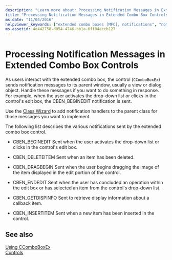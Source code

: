```yaml
---
description: "Learn more about: Processing Notification Messages in Extended Combo Box Controls"
title: "Processing Notification Messages in Extended Combo Box Controls"
ms.date: "11/04/2016"
helpviewer_keywords: ["extended combo boxes [MFC], notifications", "notifications [MFC], extended combo box controls"]
ms.assetid: 4e442758-d054-4746-bb1a-6ff84accb127
---
```

# Processing Notification Messages in Extended Combo Box Controls

As users interact with the extended combo box, the control (`CComboBoxEx`) sends notification messages to its parent window, usually a view or dialog object. Handle these messages if you want to do something in response. For example, when the user activates the drop-down list or clicks in the control's edit box, the CBEN_BEGINEDIT notification is sent.

Use the [Class Wizard](reference/mfc-class-wizard.md) to add notification handlers to the parent class for those messages you want to implement.

The following list describes the various notifications sent by the extended combo box control.

- CBEN_BEGINEDIT Sent when the user activates the drop-down list or clicks in the control's edit box.

- CBEN_DELETEITEM Sent when an item has been deleted.

- CBEN_DRAGBEGIN Sent when the user begins dragging the image of the item displayed in the edit portion of the control.

- CBEN_ENDEDIT Sent when the user has concluded an operation within the edit box or has selected an item from the control's drop-down list.

- CBEN_GETDISPINFO Sent to retrieve display information about a callback item.

- CBEN_INSERTITEM Sent when a new item has been inserted in the control.

## See also

[Using CComboBoxEx](using-ccomboboxex.md)<br/>
[Controls](controls-mfc.md)
